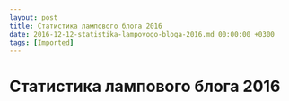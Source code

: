 ```yaml
---
layout: post
title: Статистика лампового блога 2016
date: 2016-12-12-statistika-lampovogo-bloga-2016.md 00:00:00 +0300
tags: [Imported]
---
```

# Статистика лампового блога 2016

